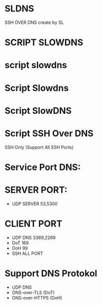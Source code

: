 # SLDNS
SSH OVER DNS create by SL

# SCRIPT SLOWDNS
# script slowdns
# Script Slowdns
# Script SlowDNS
# Script SSH Over DNS
SSH Only (Support All SSH Ports)
# Service Port DNS:
# SERVER PORT:
* UDP SERVER 53,5300

# CLIENT PORT
* UDP DNS 3369,2269
* DoT 169
* DoH 99
* SSH ALL PORT

# Support DNS Protokol
* UDP DNS
* DNS-over-TLS (DoT)
* DNS-over-HTTPS (DoH)
